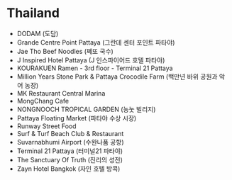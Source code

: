 # Thailand
* DODAM (도담)
* Grande Centre Point Pattaya (그란데 센터 포인트 파타야)
* Jae Tho Beef Noodles (쩨또 국수)
* J Inspired Hotel Pattaya (J 인스파이어드 호텔 파타야)
* KOURAKUEN Ramen - 3rd floor - Terminal 21 Pattaya
* Million Years Stone Park & Pattaya Crocodile Farm (백만년 바위 공원과 악어 농장)
* MK Restaurant Central Marina
* MongChang Cafe
* NONGNOOCH TROPICAL GARDEN (농눗 빌리지)
* Pattaya Floating Market (파타야 수상 시장)
* Runway Street Food
* Surf & Turf Beach Club & Restaurant
* Suvarnabhumi Airport (수완나품 공항)
* Terminal 21 Pattaya (터미널21 파타야)
* The Sanctuary Of Truth (진리의 성전)
* Zayn Hotel Bangkok (자인 호텔 방콕)
